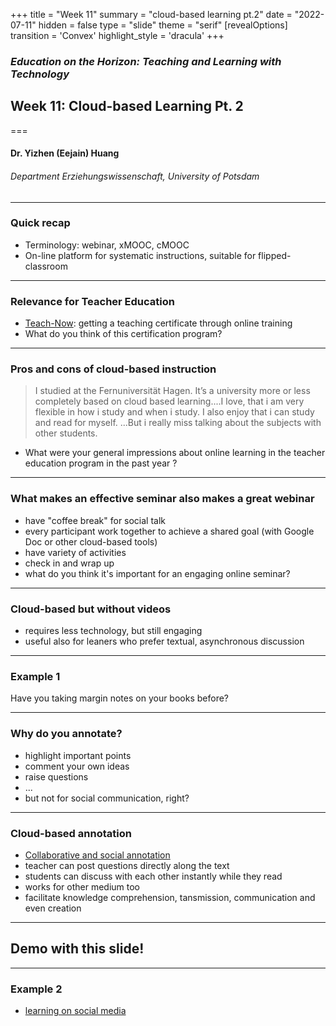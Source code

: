 +++
title = "Week 11"
summary = "cloud-based learning pt.2"
date = "2022-07-11"
hidden = false
type = "slide"
theme = "serif"
[revealOptions]
transition = 'Convex'
highlight_style = 'dracula'
+++

### *Education on the Horizon: Teaching and Learning with Technology*
## Week 11: Cloud-based Learning  Pt. 2
===
#### Dr. Yizhen (Eejain) Huang
###### Department Erziehungswissenschaft, University of Potsdam


---
###  Quick recap
- Terminology: webinar, xMOOC, cMOOC
- On-line platform for systematic instructions, suitable for flipped-classroom

---
### Relevance for Teacher Education 
- [Teach-Now](https://teach-now.edu/): getting a teaching certificate through online training
- What do you think of this certification program? 

---
###  Pros and cons of cloud-based instruction

> I studied at the Fernuniversität Hagen. It’s a university  more or less completely based on cloud based learning....I love, that i am very flexible in how i study and when i study. I also enjoy that i can study and read for myself. ...But i really miss talking about the subjects with other students. 

- What were your general impressions about online learning in the teacher education program in the past year ? 

---
###  What makes an effective seminar also makes a great webinar
- have "coffee break" for social talk
- every participant work together to achieve a shared goal (with Google Doc or other cloud-based tools)
- have variety of activities 
- check in and wrap up
- what do you think it's important for an engaging online seminar? 

---
###  Cloud-based but without videos 
- requires less technology, but still engaging 
- useful also for leaners who prefer textual, asynchronous discussion 

---
### Example 1
Have you taking margin notes on your books before?

---
###  Why do you annotate?
- highlight important points
- comment your own ideas
- raise questions
- ...
- but not for social communication, right? 

---
###  Cloud-based annotation
- [Collaborative and social annotation](https://web.hypothes.is/education/)
- teacher can post questions directly along the text
- students can discuss with each other instantly while they read
- works for other medium too
- facilitate knowledge comprehension, tansmission, communication and even creation 

---

## Demo with this slide!

---
### Example 2
- [learning on social media](https://twitter.com/eric_richter_/status/1518408194413891585)


<!-- --- -->
<!-- ### Looking back... -->

<!-- --- -->
<!-- ### Multi-Media Learning -->
<!-- What’s the unique advantage of each medium? -->

<!-- --- -->
<!-- ###  Game-Based Learning -->
<!-- What can we learn from the game designs? -->

<!-- --- -->
<!-- ### Embodied Learning with AR/VR -->
<!-- What does immersion in a virtual environment feels like? And why would that experience benefit learning? -->

<!-- --- -->
<!-- ###  Personalized and Adaptive Learning with AI -->
<!-- Can artificial intelligence subsititute teacher's responsibility?  -->

<!-- --- -->
<!-- ###  Child Development and Technology -->
<!-- How can we use digital experience to foster not hinder children's development? -->

<!-- --- -->
<!-- ###  Cloud-Based Learning -->
<!-- How does the traditional teacher-student interaction changed by the internet?  -->

<!-- <\!-- these are pretty big questions, cannot be answered with an absolute statement, but at least you might have some ideas now how to approach these issues -\->  -->

<!-- --- -->
<!-- ###  Last words -->
<!-- - To understand how tools work is the preconditon of good instructional decisons.  -->
<!-- <\!-- that's why we have intensive demo and surveying many different technologies -\-> -->
<!-- - Technology maybe new, but what makes instruction effective stays unchanged.  -->
<!-- - New technology is a method/tool, not a solution. -->
<!-- <\!-- - on the flip side, technology isn't everything, it helps but not determines good instruction -\-> -->

<!-- --- -->
<!-- ###  See you on the web! -->
<!-- 💻 ⌨️ 🐁 -->
